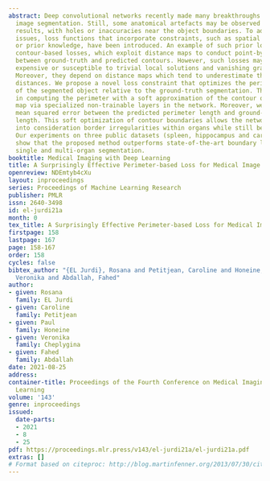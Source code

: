 ```yaml
---
abstract: Deep convolutional networks recently made many breakthroughs in medical
  image segmentation. Still, some anatomical artefacts may be observed in the segmentation
  results, with holes or inaccuracies near the object boundaries. To address these
  issues, loss functions that incorporate constraints, such as spatial information
  or prior knowledge, have been introduced. An example of such prior losses are the
  contour-based losses, which exploit distance maps to conduct point-by-point optimization
  between ground-truth and predicted contours. However, such losses may be computationally
  expensive or susceptible to trivial local solutions and vanishing gradient problems.
  Moreover, they depend on distance maps which tend to underestimate the contour-to-contour
  distances. We propose a novel loss constraint that optimizes the perimeter length
  of the segmented object relative to the ground-truth segmentation. The novelty lies
  in computing the perimeter with a soft approximation of the contour of the probability
  map via specialized non-trainable layers in the network. Moreover, we optimize the
  mean squared error between the predicted perimeter length and ground-truth perimeter
  length. This soft optimization of contour boundaries allows the network to take
  into consideration border irregularities within organs while still being efficient.
  Our experiments on three public datasets (spleen, hippocampus and cardiac structures)
  show that the proposed method outperforms state-of-the-art boundary losses for both
  single and multi-organ segmentation.
booktitle: Medical Imaging with Deep Learning
title: A Surprisingly Effective Perimeter-based Loss for Medical Image Segmentation
openreview: NDEmtyb4cXu
layout: inproceedings
series: Proceedings of Machine Learning Research
publisher: PMLR
issn: 2640-3498
id: el-jurdi21a
month: 0
tex_title: A Surprisingly Effective Perimeter-based Loss for Medical Image Segmentation
firstpage: 158
lastpage: 167
page: 158-167
order: 158
cycles: false
bibtex_author: "{EL Jurdi}, Rosana and Petitjean, Caroline and Honeine, Paul and Cheplygina,
  Veronika and Abdallah, Fahed"
author:
- given: Rosana
  family: EL Jurdi
- given: Caroline
  family: Petitjean
- given: Paul
  family: Honeine
- given: Veronika
  family: Cheplygina
- given: Fahed
  family: Abdallah
date: 2021-08-25
address:
container-title: Proceedings of the Fourth Conference on Medical Imaging with Deep
  Learning
volume: '143'
genre: inproceedings
issued:
  date-parts:
  - 2021
  - 8
  - 25
pdf: https://proceedings.mlr.press/v143/el-jurdi21a/el-jurdi21a.pdf
extras: []
# Format based on citeproc: http://blog.martinfenner.org/2013/07/30/citeproc-yaml-for-bibliographies/
---
```

